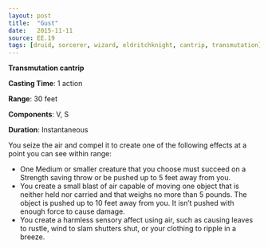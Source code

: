 ```yaml
---
layout: post
title:  "Gust"
date:   2015-11-11
source: EE.19
tags: [druid, sorcerer, wizard, eldritchknight, cantrip, transmutation]
---
```


**Transmutation cantrip**

**Casting Time**: 1 action

**Range**: 30 feet

**Components**: V, S

**Duration**: Instantaneous

You seize the air and compel it to create one of the following effects at a point you can see within range:

* One Medium or smaller creature that you choose must succeed on a Strength saving throw or be pushed up to 5 feet away from you.
* You create a small blast of air capable of moving one object that is neither held nor carried and that weighs no more than 5 pounds. The object is pushed up to 10 feet away from you. It isn’t pushed with enough force to cause damage.
* You create a harmless sensory affect using air, such as causing leaves to rustle, wind to slam shutters shut, or your clothing to ripple in a breeze.
